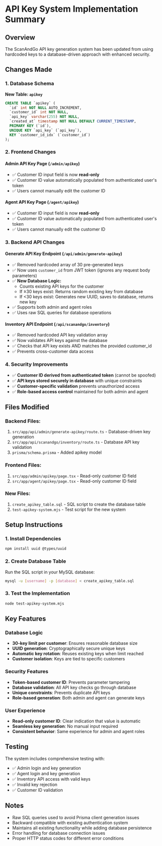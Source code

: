 # API Key System Implementation Summary

## Overview
The ScanAndGo API key generation system has been updated from using hardcoded keys to a database-driven approach with enhanced security.

## Changes Made

### 1. Database Schema
**New Table: `apikey`**
```sql
CREATE TABLE `apikey` (
  `id` int NOT NULL AUTO_INCREMENT,
  `customer_id` int NOT NULL,
  `api_key` varchar(255) NOT NULL,
  `created_at` timestamp NOT NULL DEFAULT CURRENT_TIMESTAMP,
  PRIMARY KEY (`id`),
  UNIQUE KEY `api_key` (`api_key`),
  KEY `customer_id_idx` (`customer_id`)
);
```

### 2. Frontend Changes

#### Admin API Key Page (`/admin/apikey`)
- ✅ Customer ID input field is now **read-only**
- ✅ Customer ID value automatically populated from authenticated user's token
- ✅ Users cannot manually edit the customer ID

#### Agent API Key Page (`/agent/apikey`)
- ✅ Customer ID input field is now **read-only**
- ✅ Customer ID value automatically populated from authenticated user's token
- ✅ Users cannot manually edit the customer ID

### 3. Backend API Changes

#### Generate API Key Endpoint (`/api/admin/generate-apikey`)
- ✅ Removed hardcoded array of 30 pre-generated keys
- ✅ Now uses `customer_id` from JWT token (ignores any request body parameters)
- ✅ **New Database Logic:**
  - Counts existing API keys for the customer
  - If ≥30 keys exist: Returns random existing key from database
  - If <30 keys exist: Generates new UUID, saves to database, returns new key
- ✅ Supports both admin and agent roles
- ✅ Uses raw SQL queries for database operations

#### Inventory API Endpoint (`/api/scanandgo/inventory`)
- ✅ Removed hardcoded API key validation array
- ✅ Now validates API keys against the database
- ✅ Checks that API key exists AND matches the provided customer_id
- ✅ Prevents cross-customer data access

### 4. Security Improvements
- ✅ **Customer ID derived from authenticated token** (cannot be spoofed)
- ✅ **API keys stored securely in database** with unique constraints
- ✅ **Customer-specific validation** prevents unauthorized access
- ✅ **Role-based access control** maintained for both admin and agent

## Files Modified

### Backend Files:
1. `src/app/api/admin/generate-apikey/route.ts` - Database-driven key generation
2. `src/app/api/scanandgo/inventory/route.ts` - Database API key validation
3. `prisma/schema.prisma` - Added apikey model

### Frontend Files:
1. `src/app/admin/apikey/page.tsx` - Read-only customer ID field
2. `src/app/agent/apikey/page.tsx` - Read-only customer ID field

### New Files:
1. `create_apikey_table.sql` - SQL script to create the database table
2. `test-apikey-system.mjs` - Test script for the new system

## Setup Instructions

### 1. Install Dependencies
```bash
npm install uuid @types/uuid
```

### 2. Create Database Table
Run the SQL script in your MySQL database:
```bash
mysql -u [username] -p [database] < create_apikey_table.sql
```

### 3. Test the Implementation
```bash
node test-apikey-system.mjs
```

## Key Features

### Database Logic
- **30-key limit per customer**: Ensures reasonable database size
- **UUID generation**: Cryptographically secure unique keys
- **Automatic key rotation**: Reuses existing keys when limit reached
- **Customer isolation**: Keys are tied to specific customers

### Security Features
- **Token-based customer ID**: Prevents parameter tampering
- **Database validation**: All API key checks go through database
- **Unique constraints**: Prevents duplicate API keys
- **Role-based generation**: Both admin and agent can generate keys

### User Experience
- **Read-only customer ID**: Clear indication that value is automatic
- **Seamless key generation**: No manual input required
- **Consistent behavior**: Same experience for admin and agent roles

## Testing
The system includes comprehensive testing with:
- ✅ Admin login and key generation
- ✅ Agent login and key generation  
- ✅ Inventory API access with valid keys
- ✅ Invalid key rejection
- ✅ Customer ID validation

## Notes
- Raw SQL queries used to avoid Prisma client generation issues
- Backward compatible with existing authentication system
- Maintains all existing functionality while adding database persistence
- Error handling for database connection issues
- Proper HTTP status codes for different error conditions
